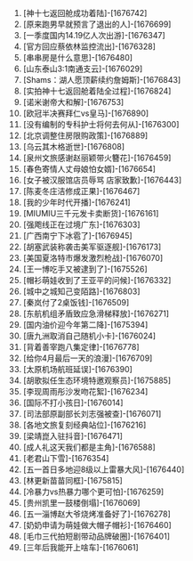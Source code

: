 
1. [神十七返回舱成功着陆]-[1676742]
1. [原来跑男早就预言了退出的人]-[1676699]
1. [一季度国内14.19亿人次出游]-[1676347]
1. [官方回应蔡依林监控流出]-[1676328]
1. [串串房是什么意思]-[1676480]
1. [山东泰山3:1南通支云]-[1676029]
1. [Shams：湖人愿顶薪续约詹姆斯]-[1676843]
1. [实拍神十七返回舱着陆全过程]-[1676824]
1. [诺米谢帝大和解]-[1676753]
1. [欧冠半决赛拜仁vs皇马]-[1676890]
1. [没有编制的专科护士将何去何从]-[1676300]
1. [北京调整住房限购政策]-[1676889]
1. [乌云其木格逝世]-[1676808]
1. [泉州文旅感谢赵丽颖带火簪花]-[1676459]
1. [春色寄情人丈母娘怕女婿]-[1676654]
1. [女子被汉服馆店员辱骂 店家致歉]-[1676443]
1. [陈麦冬庄洁修成正果]-[1676467]
1. [我的少年时代开播]-[1676241]
1. [MIUMIU三千元发卡卖断货]-[1676161]
1. [强飑线正在过境广东]-[1676303]
1. [广西南宁下冰雹了]-[1676945]
1. [胡塞武装称袭击美军驱逐舰]-[1676173]
1. [美国夏洛特市爆发激烈枪战]-[1676070]
1. [王一博吃手又被逮到了]-[1675526]
1. [帽衫萌娃收到了王亚平的问候]-[1676332]
1. [城中之城知己变陌路]-[1676803]
1. [秦岚付了2桌饭钱]-[1676509]
1. [东航机组矛盾致应急滑梯释放]-[1676271]
1. [国内油价迎今年第二降]-[1675394]
1. [唐九洲取消自己随机小卡]-[1676024]
1. [背着善宰跑八集定律]-[1676778]
1. [给你4月最后一天的浪漫]-[1676709]
1. [太原机场航班延误]-[1676390]
1. [胡歌拟任生态环境特邀观察员]-[1675885]
1. [李现周雨彤沙发吻花絮]-[1676234]
1. [国际不打小孩日]-[1676014]
1. [司法部原副部长刘志强被查]-[1676071]
1. [各地文旅复刻经典站位]-[1676216]
1. [梁靖崑入驻抖音]-[1676471]
1. [成人礼这天我们都是主角]-[1676588]
1. [老君山下雪]-[1676354]
1. [五一首日多地迎8级以上雷暴大风]-[1676440]
1. [林更新苗苗同框]-[1675815]
1. [冷暴力vs热暴力哪个更可怕]-[1676259]
1. [贵州凯里一鼓楼倒塌]-[1676069]
1. [五一淄博赵大爷烧烤准备好了]-[1676278]
1. [奶奶申请为萌娃做大帽子帽衫]-[1676460]
1. [毛巾三代拍短剧带动品牌破圈]-[1676401]
1. [三年后我能开上啥车]-[1676061]